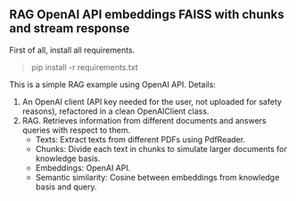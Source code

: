 ## RAG OpenAI API embeddings FAISS with chunks and stream response

First of all, install all requirements.

> pip install -r requirements.txt

This is a simple RAG example using OpenAI API. Details:

1. An OpenAI client (API key needed for the user, not uploaded for safety reasons), refactored in a clean OpenAIClient class.
2. RAG. Retrieves information from different documents and answers queries with respect to them.
    - Texts: Extract texts from different PDFs using PdfReader.
    - Chunks: Divide each text in chunks to simulate larger documents for knowledge basis.
    - Embeddings: OpenAI API.
    - Semantic similarity: Cosine between embeddings from knowledge basis and query.